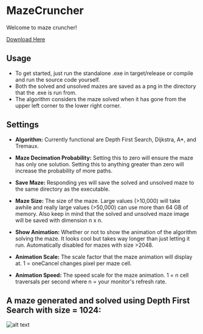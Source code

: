 # MazeCruncher
Welcome to maze cruncher!

<a href="https://github.com/ihawn/MazeCruncher/releases/tag/MazeCruncher">Download Here</a>

## Usage
* To get started, just run the standalone .exe in target/release or compile and run the source code yourself.
* Both the solved and unsolved mazes are saved as a png in the directory that the .exe is run from.
* The algorithm considers the maze solved when it has gone from the upper left corner to the lower right corner. 

## Settings

* **Algorithm:** Currently functional are Depth First Search, Dijkstra, A*, and Tremaux.

* **Maze Decimation Probability:** Setting this to zero will ensure the maze has only one solution. Setting this to anything greater than zero will increase the probability of more paths.

* **Save Maze:** Responding yes will save the solved and unsolved maze to the same directory as the executable.

* **Maze Size:** The size of the maze. Large values (>10,000) will take awhile and really large values (>50,000) can use more than 64 GB of memory. Also keep in mind that the solved and unsolved maze image will be saved with dimension n x n.

* **Show Animation:** Whether or not to show the animation of the algorithm solving the maze. It looks cool but takes way longer than just letting it run. Automatically disabled for mazes with size >2048.

* **Animation Scale:** The scale factor that the maze animation will display at. 1 = oneCancel changes pixel per maze cell.

* **Animation Speed:** The speed scale for the maze animation. 1 = n cell traversals per second where n = your monitor's refresh rate.

## A maze generated and solved using Depth First Search with size = 1024:

![alt text](https://github.com/ihawn/MazeCruncher/1024.png)
